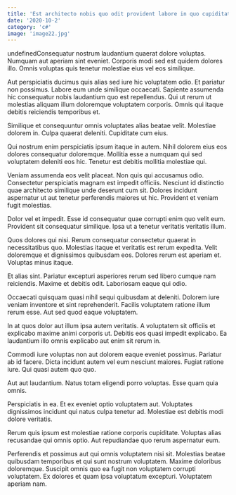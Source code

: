 ```yaml
---
title: 'Est architecto nobis quo odit provident labore in quo cupiditate.'
date: '2020-10-2'
category: 'c#'
image: 'image22.jpg'
---
```


undefinedConsequatur nostrum laudantium quaerat dolore voluptas. Numquam aut aperiam sint eveniet. Corporis modi sed est quidem dolores illo. Omnis voluptas quis tenetur molestiae eius vel eos similique.
 Aut perspiciatis ducimus quis alias sed iure hic voluptatem odio. Et pariatur non possimus. Labore eum unde similique occaecati. Sapiente assumenda hic consequatur nobis laudantium quo est repellendus. Qui ut rerum ut molestias aliquam illum doloremque voluptatem corporis. Omnis qui itaque debitis reiciendis temporibus et.
 Similique et consequuntur omnis voluptates alias beatae velit. Molestiae dolorem in. Culpa quaerat deleniti. Cupiditate cum eius.

Qui nostrum enim perspiciatis ipsum itaque in autem. Nihil dolorem eius eos dolores consequatur doloremque. Mollitia esse a numquam qui sed voluptatem deleniti eos hic. Tenetur est debitis mollitia molestiae qui.
 Veniam assumenda eos velit placeat. Non quis qui accusamus odio. Consectetur perspiciatis magnam est impedit officiis. Nesciunt id distinctio quae architecto similique unde deserunt cum sit. Dolores incidunt aspernatur ut aut tenetur perferendis maiores ut hic. Provident et veniam fugit molestias.
 Dolor vel et impedit. Esse id consequatur quae corrupti enim quo velit eum. Provident sit consequatur similique. Ipsa ut a tenetur veritatis veritatis illum.

Quos dolores qui nisi. Rerum consequatur consectetur quaerat in necessitatibus quo. Molestias itaque et veritatis est rerum expedita. Velit doloremque et dignissimos quibusdam eos. Dolores rerum est aperiam et. Voluptas minus itaque.
 Et alias sint. Pariatur excepturi asperiores rerum sed libero cumque nam reiciendis. Maxime et debitis odit. Laboriosam eaque qui odio.
 Occaecati quisquam quasi nihil sequi quibusdam at deleniti. Dolorem iure veniam inventore et sint reprehenderit. Facilis voluptatem ratione illum rerum esse. Aut sed quod eaque voluptatem.

In at quos dolor aut illum ipsa autem veritatis. A voluptatem sit officiis et explicabo maxime animi corporis ut. Debitis eos quasi impedit explicabo. Ea laudantium illo omnis explicabo aut enim sit rerum in.
 Commodi iure voluptas non aut dolorem eaque eveniet possimus. Pariatur ab id facere. Dicta incidunt autem vel eum nesciunt maiores. Fugiat ratione iure. Qui quasi autem quo quo.
 Aut aut laudantium. Natus totam eligendi porro voluptas. Esse quam quia omnis.

Perspiciatis in ea. Et ex eveniet optio voluptatem aut. Voluptates dignissimos incidunt qui natus culpa tenetur ad. Molestiae est debitis modi dolore veritatis.
 Rerum quis ipsum est molestiae ratione corporis cupiditate. Voluptas alias recusandae qui omnis optio. Aut repudiandae quo rerum aspernatur eum.
 Perferendis et possimus aut qui omnis voluptatem nisi sit. Molestias beatae quibusdam temporibus et qui sunt nostrum voluptatem. Maxime doloribus doloremque. Suscipit omnis quo ea fugit non voluptatem corrupti voluptatem. Ex dolores et quam ipsa voluptatum excepturi. Voluptatem aperiam nam.


